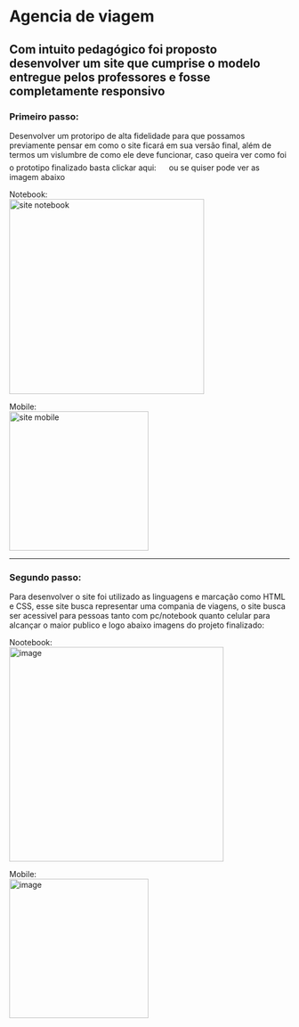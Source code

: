 # Agencia de viagem

## Com intuito pedagógico foi proposto desenvolver um site que cumprise o modelo entregue pelos professores e fosse completamente responsivo

### Primeiro passo:
Desenvolver um protoripo de alta fidelidade para que possamos previamente pensar em como o site ficará em sua versão final, além de termos um vislumbre de como ele deve funcionar, caso queira ver como foi o prototipo finalizado basta clickar aqui: <a href="https://www.figma.com/design/oR7CiGpPHGyw26FExvsW9k/Untitled?node-id=0-1&p=f&t=Ja3vZkPlSkkbDAmR-0"><img src="https://upload.wikimedia.org/wikipedia/commons/thumb/3/33/Figma-logo.svg/1200px-Figma-logo.svg.png" height="20" width="15"><a/> ou se quiser pode ver as imagem abaixo

Notebook:<br>
<img width="350" alt="site notebook" src="https://github.com/user-attachments/assets/42ab1751-31c6-418c-a335-23861ba789db" />

Mobile:<br>
<img width="250" alt="site mobile" src="https://github.com/user-attachments/assets/5bfc145a-3c6b-4448-8402-b16286f8f9b3" />
<hr>

### Segundo passo:
Para desenvolver o site foi utilizado as linguagens e marcação como HTML e CSS, esse site busca representar uma compania de viagens, o site busca ser acessivel para pessoas tanto com pc/notebook quanto celular para alcançar o maior publico e logo abaixo imagens do projeto finalizado:

Nootebook:<br>
<img width="385" alt="image" src="https://github.com/user-attachments/assets/f8c22c78-b2cb-484d-99a5-4698c99a5741" />

Mobile:<br>
<img width="250" alt="image" src="https://github.com/user-attachments/assets/c8b3699f-b8ca-4b43-90e4-1275dff06e71" />




